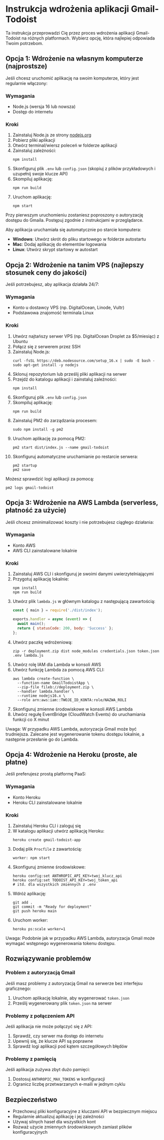 # Instrukcja wdrożenia aplikacji Gmail-Todoist

Ta instrukcja przeprowadzi Cię przez proces wdrożenia aplikacji Gmail-Todoist na różnych platformach. Wybierz opcję, która najlepiej odpowiada Twoim potrzebom.

## Opcja 1: Wdrożenie na własnym komputerze (najprostsze)

Jeśli chcesz uruchomić aplikację na swoim komputerze, który jest regularnie włączony:

### Wymagania
- Node.js (wersja 16 lub nowsza)
- Dostęp do internetu

### Kroki
1. Zainstaluj Node.js ze strony [nodejs.org](https://nodejs.org/)
2. Pobierz pliki aplikacji
3. Otwórz terminal/wiersz poleceń w folderze aplikacji
4. Zainstaluj zależności:
   ```
   npm install
   ```
5. Skonfiguruj plik `.env` lub `config.json` (skopiuj z plików przykładowych i uzupełnij swoje klucze API)
6. Skompiluj aplikację:
   ```
   npm run build
   ```
7. Uruchom aplikację:
   ```
   npm start
   ```

Przy pierwszym uruchomieniu zostaniesz poproszony o autoryzację dostępu do Gmaila. Postępuj zgodnie z instrukcjami w przeglądarce.

Aby aplikacja uruchamiała się automatycznie po starcie komputera:
- **Windows**: Utwórz skrót do pliku startowego w folderze autostartu
- **Mac**: Dodaj aplikację do elementów logowania
- **Linux**: Utwórz skrypt startowy w autostart

## Opcja 2: Wdrożenie na tanim VPS (najlepszy stosunek ceny do jakości)

Jeśli potrzebujesz, aby aplikacja działała 24/7:

### Wymagania
- Konto u dostawcy VPS (np. DigitalOcean, Linode, Vultr)
- Podstawowa znajomość terminala Linux

### Kroki
1. Utwórz najtańszy serwer VPS (np. DigitalOcean Droplet za $5/miesiąc) z Ubuntu
2. Połącz się z serwerem przez SSH
3. Zainstaluj Node.js:
   ```
   curl -fsSL https://deb.nodesource.com/setup_16.x | sudo -E bash -
   sudo apt-get install -y nodejs
   ```
4. Sklonuj repozytorium lub prześlij pliki aplikacji na serwer
5. Przejdź do katalogu aplikacji i zainstaluj zależności:
   ```
   npm install
   ```
6. Skonfiguruj plik `.env` lub `config.json`
7. Skompiluj aplikację:
   ```
   npm run build
   ```
8. Zainstaluj PM2 do zarządzania procesem:
   ```
   sudo npm install -g pm2
   ```
9. Uruchom aplikację za pomocą PM2:
   ```
   pm2 start dist/index.js --name gmail-todoist
   ```
10. Skonfiguruj automatyczne uruchamianie po restarcie serwera:
    ```
    pm2 startup
    pm2 save
    ```

Możesz sprawdzić logi aplikacji za pomocą:
```
pm2 logs gmail-todoist
```

## Opcja 3: Wdrożenie na AWS Lambda (serverless, płatność za użycie)

Jeśli chcesz zminimalizować koszty i nie potrzebujesz ciągłego działania:

### Wymagania
- Konto AWS
- AWS CLI zainstalowane lokalnie

### Kroki
1. Zainstaluj AWS CLI i skonfiguruj je swoimi danymi uwierzytelniającymi
2. Przygotuj aplikację lokalnie:
   ```
   npm install
   npm run build
   ```
3. Utwórz plik `lambda.js` w głównym katalogu z następującą zawartością:
   ```javascript
   const { main } = require('./dist/index');
   
   exports.handler = async (event) => {
     await main();
     return { statusCode: 200, body: 'Success' };
   };
   ```
4. Utwórz paczkę wdrożeniową:
   ```
   zip -r deployment.zip dist node_modules credentials.json token.json .env lambda.js
   ```
5. Utwórz rolę IAM dla Lambda w konsoli AWS
6. Utwórz funkcję Lambda za pomocą AWS CLI:
   ```
   aws lambda create-function \
     --function-name GmailTodoistApp \
     --zip-file fileb://deployment.zip \
     --handler lambda.handler \
     --runtime nodejs16.x \
     --role arn:aws:iam::TWOJE_ID_KONTA:role/NAZWA_ROLI
   ```
7. Skonfiguruj zmienne środowiskowe w konsoli AWS Lambda
8. Utwórz regułę EventBridge (CloudWatch Events) do uruchamiania funkcji co X minut

Uwaga: W przypadku AWS Lambda, autoryzacja Gmail może być trudniejsza. Zalecane jest wygenerowanie tokenu dostępu lokalnie, a następnie przesłanie go do Lambda.

## Opcja 4: Wdrożenie na Heroku (proste, ale płatne)

Jeśli preferujesz prostą platformę PaaS:

### Wymagania
- Konto Heroku
- Heroku CLI zainstalowane lokalnie

### Kroki
1. Zainstaluj Heroku CLI i zaloguj się
2. W katalogu aplikacji utwórz aplikację Heroku:
   ```
   heroku create gmail-todoist-app
   ```
3. Dodaj plik `Procfile` z zawartością:
   ```
   worker: npm start
   ```
4. Skonfiguruj zmienne środowiskowe:
   ```
   heroku config:set ANTHROPIC_API_KEY=twoj_klucz_api
   heroku config:set TODOIST_API_KEY=twoj_token_api
   # itd. dla wszystkich zmiennych z .env
   ```
5. Wdróż aplikację:
   ```
   git add .
   git commit -m "Ready for deployment"
   git push heroku main
   ```
6. Uruchom worker:
   ```
   heroku ps:scale worker=1
   ```

Uwaga: Podobnie jak w przypadku AWS Lambda, autoryzacja Gmail może wymagać wstępnego wygenerowania tokenu dostępu.

## Rozwiązywanie problemów

### Problem z autoryzacją Gmail
Jeśli masz problemy z autoryzacją Gmail na serwerze bez interfejsu graficznego:
1. Uruchom aplikację lokalnie, aby wygenerować `token.json`
2. Prześlij wygenerowany plik `token.json` na serwer

### Problemy z połączeniem API
Jeśli aplikacja nie może połączyć się z API:
1. Sprawdź, czy serwer ma dostęp do internetu
2. Upewnij się, że klucze API są poprawne
3. Sprawdź logi aplikacji pod kątem szczegółowych błędów

### Problemy z pamięcią
Jeśli aplikacja zużywa zbyt dużo pamięci:
1. Dostosuj `ANTHROPIC_MAX_TOKENS` w konfiguracji
2. Ogranicz liczbę przetwarzanych e-maili w jednym cyklu

## Bezpieczeństwo

- Przechowuj pliki konfiguracyjne z kluczami API w bezpiecznym miejscu
- Regularnie aktualizuj aplikację i jej zależności
- Używaj silnych haseł dla wszystkich kont
- Rozważ użycie zmiennych środowiskowych zamiast plików konfiguracyjnych
